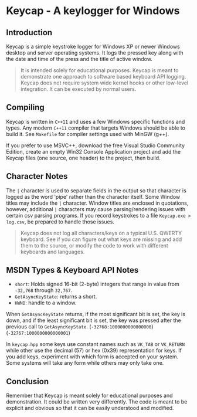 # Keycap - A keylogger for Windows

## Introduction

Keycap is a simple keystroke logger for Windows XP or newer Windows desktop and server operating systems. It logs the pressed key along with the date and time of the press and the title of active window.

> It is intended solely for educational purposes. Keycap is meant to demonstrate one approach to software based keyboard API logging. Keycap does not require system wide kernel hooks or other low-level integration. It can be executed by normal users.

## Compiling

Keycap is written in `C++11` and uses a few Windows specific functions and types. Any modern `C++11` compiler that targets Windows should be able to build it. See `Makefile` for compiler settings used with MinGW (g++).

If you prefer to use MSVC++, download the free Visual Studio Community Edition, create an empty Win32 Console Application project and add the Keycap files (one source, one header) to the project, then build.

## Character Notes

The `|` character is used to separate fields in the output so that character is logged as the word 'pipe' rather than the character itself. Some Window titles may include the `|` character. Window titles are enclosed in quotations, however, additional `|` characters may cause parsing/rendering issues with certain csv parsing programs. If you record keystrokes to a file `Keycap.exe > log.csv`, be prepared to handle those issues.

> Keycap does not log all characters/keys on a typical U.S. QWERTY keyboard. See if you can figure out what keys are missing and add them to the source, or modify the code to work with different keyboards and languages.

## MSDN Types & Keyboard API Notes

- `short`: Holds signed 16-bit (2-byte) integers that range in value from `-32,768` through `32,767`.
- `GetAsyncKeyState`: returns a short.
- `HWND`: handle to a window.

When `GetAsyncKeyState` returns, if the most significant bit is set, the key is down, and if the least significant bit is set, the key was pressed after the previous call to `GetAsyncKeyState`. (`-32768:1000000000000000`) (`-32767:1000000000000001`)

In `keycap.hpp` some keys use constant names such as `VK_TAB` or `VK_RETURN` while other use the decimal (57) or hex (0x39) representation for keys. If you add keys, experiment with which form is accepted on your system. Some systems will take any form while others may only take one.

## Conclusion

Remember that Keycap is meant solely for educational purposes and demonstration. It could be written very differently. The code is meant to be explicit and obvious so that it can be easily understood and modified.
